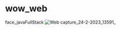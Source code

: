 # wow_web
face_javaFullStack
![Web capture_24-2-2023_13591_](https://user-images.githubusercontent.com/122322784/221129619-9238566a-aaa0-4f8d-abd0-ca539969501d.jpeg)
